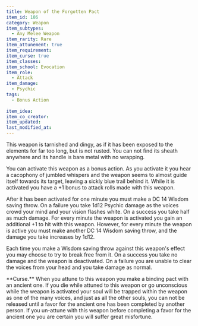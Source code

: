 ```yaml
---
title: Weapon of the Forgotten Pact
item_id: 186
category: Weapon
item_subtypes:
  - Any Melee Weapon
item_rarity: Rare
item_attunement: true
item_requirement:
item_curse: true
item_classes:
item_school: Evocation
item_role:
  - Attack
item_damage:
  - Psychic
tags:
  - Bonus Action
  
item_idea:
item_co_creator:
item_updated:
last_modified_at:
---
```


This weapon is tarnished and dingy, as if it has been exposed to the elements for far too long, but is not rusted. You can not find its sheath anywhere and its handle is bare metal with no wrapping. 

You can activate this weapon as a bonus action. As you activate it you hear a cacophony of jumbled whispers and the weapon seems to almost guide itself towards its target, leaving a sickly blue trail behind it. While it is activated you have a +1 bonus to attack rolls made with this weapon. 

After it has been activated for one minute you must make a DC 14 Wisdom saving throw. On a failure you take 1d12 Psychic damage as the voices crowd your mind and your vision flashes white. On a success you take half as much damage.
For every minute the weapon is activated you gain an additional +1 to hit with this weapon. However, for every minute the weapon is active you must make another DC 14 Wisdom saving throw, and the damage you take increases by 1d12. 

Each time you make a Wisdom saving throw against this weapon's effect you may choose to try to break free from it. On a success you take no damage and the weapon is deactivated. On a failure you are unable to clear the voices from your head and you take damage as normal.

<!--excerpt-->
<div class="curse">
**Curse.** When you attune to this weapon you make a binding pact with an ancient one. If you die while attuned to this weapon or go unconscious while the weapon is activated your soul will be trapped within the weapon as one of the many voices, and just as all the other souls, you can not be released until a favor for the ancient one has been completed by another person. If you un-attune with this weapon before completing a favor for the ancient one you are certain you will suffer great misfortune.
</div>
